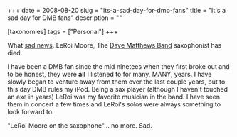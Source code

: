 +++
date = 2008-08-20
slug = "its-a-sad-day-for-dmb-fans"
title = "It's a sad day for DMB fans"
description = ""

[taxonomies]
tags = ["Personal"]
+++

What [sad news](http://www.dmbnews.net/2008/08/leroi-moore-dead-at-46-saxophonist-was.html). LeRoi Moore, The [Dave Matthews Band](http://www.dmband.com/) saxophonist has died.

<!-- more -->

I have been a DMB fan since the mid ninetees when they first broke out and to be honest, they were **all** I listened to for many, MANY, years. I have slowly began to venture away from them over the last couple years, but to this day DMB rules my iPod. Being a sax player (although I haven't touched an axe in years) LeRoi was my favorite musician in the band. I have seen them in concert a few times and LeRoi's solos were always something to look forward to.

"LeRoi Moore on the saxophone"... no more. Sad.